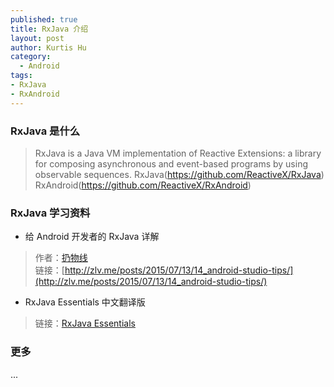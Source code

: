 ```yaml
--- 
published: true
title: RxJava 介绍
layout: post
author: Kurtis Hu
category: 
  - Android
tags: 
- RxJava
- RxAndroid
---
```


###  RxJava 是什么
> RxJava is a Java VM implementation of Reactive Extensions: a library for composing asynchronous and event-based programs by using observable sequences.
> RxJava(https://github.com/ReactiveX/RxJava)
> RxAndroid(https://github.com/ReactiveX/RxAndroid)

###  RxJava 学习资料

* 给 Android 开发者的 RxJava 详解  

> 作者：[扔物线](https://github.com/rengwuxian)   
> 链接：[http://zlv.me/posts/2015/07/13/14_android-studio-tips/](http://zlv.me/posts/2015/07/13/14_android-studio-tips/)  

* RxJava Essentials 中文翻译版  
> 链接：[RxJava Essentials](http://rxjava.yuxingxin.com/)  

###  更多  
...

<br/>
